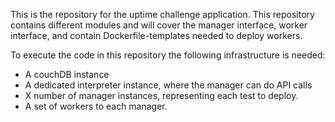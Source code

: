 This is the repository for the uptime challenge application. This repository contains different modules and will cover the manager interface, worker interface, and contain Dockerfile-templates needed to deploy workers. 


To execute the code in this repository the following infrastructure is needed: 

* A couchDB instance 
* A dedicated interpreter instance, where the manager can do API calls 
* X number of manager instances, representing each test to deploy.
* A set of workers to each manager.

